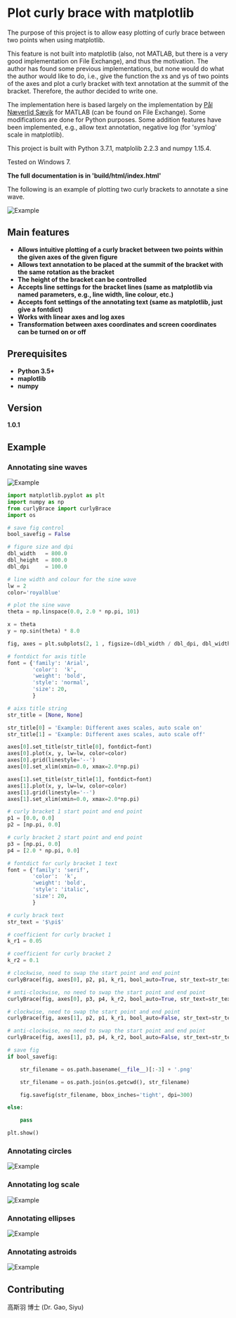 # Plot curly brace with matplotlib

The purpose of this project is to allow easy plotting of curly brace between two points when using matplotlib.

This feature is not built into matplotlib (also, not MATLAB, but there is a very good implementation on File Exchange), and thus the motivation. The author has found some previous implementations, but none would do what the author would like to do, i.e., give the function the xs and ys of two points of
the axes and plot a curly bracket with text annotation at the summit of the bracket. Therefore, the author decided to write one.

The implementation here is based largely on the implementation by [Pål Næverlid Sævik](https://uk.mathworks.com/matlabcentral/fileexchange/38716-curly-brace-annotation) for MATLAB (can be found on File Exchange). Some modifications are done for Python purposes. Some addition features have been implemented, e.g., allow text annotation, negative log (for 'symlog' scale in matplotlib).

This project is built with Python 3.7.1, matplolib 2.2.3 and numpy 1.15.4.

Tested on Windows 7.

**The full documentation is in 'build/html/index.html'**

The following is an example of plotting two curly brackets to annotate a sine wave.

![Example](build/html/_sources/img/exp.jpg)

## Main features

* **Allows intuitive plotting of a curly bracket between two points within the given axes of the given figure** 
* **Allows text annotation to be placed at the summit of the bracket with the same rotation as the bracket**
* **The height of the bracket can be controlled**
* **Accepts line settings for the bracket lines (same as matplotlib via named parameters, e.g., line width, line colour, etc.)**
* **Accepts font settings of the annotating text (same as matplotlib, just give a fontdict)**
* **Works with linear axes and log axes**
* **Transformation between axes coordinates and screen coordinates can be turned on or off**

## Prerequisites

* **Python 3.5+**
* **maplotlib**
* **numpy**

## Version

**1.0.1**

## Example

### Annotating sine waves

![Example](build/html/_sources/img/exp_sin.png)

```python
import matplotlib.pyplot as plt
import numpy as np
from curlyBrace import curlyBrace
import os

# save fig control
bool_savefig = False

# figure size and dpi
dbl_width   = 800.0
dbl_height  = 800.0
dbl_dpi     = 100.0

# line width and colour for the sine wave
lw = 2
color='royalblue'

# plot the sine wave
theta = np.linspace(0.0, 2.0 * np.pi, 101)

x = theta
y = np.sin(theta) * 8.0

fig, axes = plt.subplots(2, 1 , figsize=(dbl_width / dbl_dpi, dbl_width / dbl_dpi), dpi=dbl_dpi)

# fontdict for axis title
font = {'family': 'Arial',
        'color':  'k',
        'weight': 'bold',
        'style': 'normal',
        'size': 20,
        }

# aixs title string
str_title = [None, None]

str_title[0] = 'Example: Different axes scales, auto scale on'
str_title[1] = 'Example: Different axes scales, auto scale off'

axes[0].set_title(str_title[0], fontdict=font)
axes[0].plot(x, y, lw=lw, color=color)
axes[0].grid(linestyle='--')
axes[0].set_xlim(xmin=0.0, xmax=2.0*np.pi)

axes[1].set_title(str_title[1], fontdict=font)
axes[1].plot(x, y, lw=lw, color=color)
axes[1].grid(linestyle='--')
axes[1].set_xlim(xmin=0.0, xmax=2.0*np.pi)

# curly bracket 1 start point and end point
p1 = [0.0, 0.0]
p2 = [np.pi, 0.0]

# curly bracket 2 start point and end point
p3 = [np.pi, 0.0]
p4 = [2.0 * np.pi, 0.0]

# fontdict for curly bracket 1 text
font = {'family': 'serif',
        'color':  'k',
        'weight': 'bold',
        'style': 'italic',
        'size': 20,
        }

# curly brack text
str_text = '$\pi$'

# coefficient for curly bracket 1
k_r1 = 0.05

# coefficient for curly bracket 2
k_r2 = 0.1

# clockwise, need to swap the start point and end point
curlyBrace(fig, axes[0], p2, p1, k_r1, bool_auto=True, str_text=str_text, color='r', lw=2, int_line_num=1, fontdict=font)

# anti-clockwise, no need to swap the start point and end point
curlyBrace(fig, axes[0], p3, p4, k_r2, bool_auto=True, str_text=str_text, color='darkorange', lw=3, int_line_num=1, fontdict=font)

# clockwise, need to swap the start point and end point
curlyBrace(fig, axes[1], p2, p1, k_r1, bool_auto=False, str_text=str_text, color='m', lw=2, int_line_num=1, fontdict=font)

# anti-clockwise, no need to swap the start point and end point
curlyBrace(fig, axes[1], p3, p4, k_r2, bool_auto=False, str_text=str_text, color='darkgreen', lw=3, int_line_num=1, fontdict=font)

# save fig
if bool_savefig:

    str_filename = os.path.basename(__file__)[:-3] + '.png'

    str_filename = os.path.join(os.getcwd(), str_filename)

    fig.savefig(str_filename, bbox_inches='tight', dpi=300)

else:

    pass

plt.show()
```


### Annotating circles

![Example](build/html/_sources/img/exp_circle.png)

### Annotating log scale

![Example](build/html/_sources/img/exp_log.png)

### Annotating ellipses

![Example](build/html/_sources/img/exp_ellipse.png)

### Annotating astroids

![Example](build/html/_sources/img/exp_astroid.png)


## Contributing

高斯羽 博士 (Dr. Gao, Siyu)